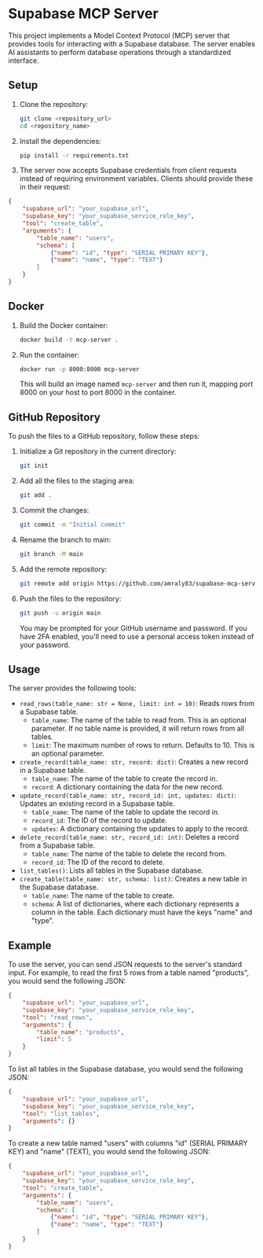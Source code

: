 # Supabase MCP Server

This project implements a Model Context Protocol (MCP) server that provides tools for interacting with a Supabase database. The server enables AI assistants to perform database operations through a standardized interface.

## Setup

1.  Clone the repository:

    ```bash
    git clone <repository_url>
    cd <repository_name>
    ```

2.  Install the dependencies:

    ```bash
    pip install -r requirements.txt
    ```

3.  The server now accepts Supabase credentials from client requests instead of requiring environment variables. 
    Clients should provide these in their request:

```json
{
    "supabase_url": "your_supabase_url",
    "supabase_key": "your_supabase_service_role_key",
    "tool": "create_table",
    "arguments": {
        "table_name": "users",
        "schema": [
            {"name": "id", "type": "SERIAL PRIMARY KEY"},
            {"name": "name", "type": "TEXT"}
        ]
    }
}
```

## Docker

1.  Build the Docker container:

    ```bash
    docker build -t mcp-server .
    ```

2.  Run the container:

    ```bash
    docker run -p 8000:8000 mcp-server
    ```

    This will build an image named `mcp-server` and then run it, mapping port 8000 on your host to port 8000 in the container.

## GitHub Repository

To push the files to a GitHub repository, follow these steps:

1.  Initialize a Git repository in the current directory:

    ```bash
    git init
    ```

2.  Add all the files to the staging area:

    ```bash
    git add .
    ```

3.  Commit the changes:

    ```bash
    git commit -m "Initial commit"
    ```

4.  Rename the branch to main:

    ```bash
    git branch -M main
    ```

5.  Add the remote repository:

    ```bash
    git remote add origin https://github.com/amraly83/supabase-mcp-server.git
    ```

6.  Push the files to the repository:

    ```bash
    git push -u origin main
    ```

    You may be prompted for your GitHub username and password. If you have 2FA enabled, you'll need to use a personal access token instead of your password.

## Usage

The server provides the following tools:

-   `read_rows(table_name: str = None, limit: int = 10)`: Reads rows from a Supabase table.
    -   `table_name`: The name of the table to read from. This is an optional parameter. If no table name is provided, it will return rows from all tables.
    -   `limit`: The maximum number of rows to return. Defaults to 10. This is an optional parameter.
-   `create_record(table_name: str, record: dict)`: Creates a new record in a Supabase table.
    -   `table_name`: The name of the table to create the record in.
    -   `record`: A dictionary containing the data for the new record.
-   `update_record(table_name: str, record_id: int, updates: dict)`: Updates an existing record in a Supabase table.
    -   `table_name`: The name of the table to update the record in.
    -   `record_id`: The ID of the record to update.
    -   `updates`: A dictionary containing the updates to apply to the record.
-   `delete_record(table_name: str, record_id: int)`: Deletes a record from a Supabase table.
    -   `table_name`: The name of the table to delete the record from.
    -   `record_id`: The ID of the record to delete.
-   `list_tables()`: Lists all tables in the Supabase database.
-   `create_table(table_name: str, schema: list)`: Creates a new table in the Supabase database.
    -   `table_name`: The name of the table to create.
    -   `schema`: A list of dictionaries, where each dictionary represents a column in the table. Each dictionary must have the keys "name" and "type".

## Example

To use the server, you can send JSON requests to the server's standard input. For example, to read the first 5 rows from a table named "products", you would send the following JSON:

```json
{
    "supabase_url": "your_supabase_url",
    "supabase_key": "your_supabase_service_role_key",
    "tool": "read_rows",
    "arguments": {
        "table_name": "products",
        "limit": 5
    }
}
```

To list all tables in the Supabase database, you would send the following JSON:

```json
{
    "supabase_url": "your_supabase_url",
    "supabase_key": "your_supabase_service_role_key",
    "tool": "list_tables",
    "arguments": {}
}
```

To create a new table named "users" with columns "id" (SERIAL PRIMARY KEY) and "name" (TEXT), you would send the following JSON:

```json
{
    "supabase_url": "your_supabase_url",
    "supabase_key": "your_supabase_service_role_key",
    "tool": "create_table",
    "arguments": {
        "table_name": "users",
        "schema": [
            {"name": "id", "type": "SERIAL PRIMARY KEY"},
            {"name": "name", "type": "TEXT"}
        ]
    }
}
